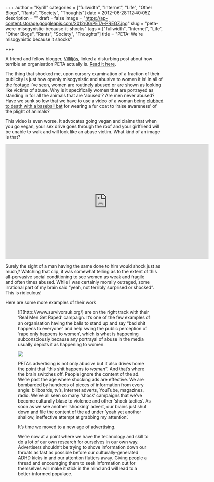 +++
author = "Kyrill"
categories = ["fullwidth", "Internet", "Life", "Other Blogs", "Rants", "Society", "Thoughts"]
date = 2012-06-28T12:40:05Z
description = ""
draft = false
image = "https://ap-content.storage.googleapis.com/2012/06/PETA-PREGZ.jpg"
slug = "peta-were-misogynistic-because-it-shocks"
tags = ["fullwidth", "Internet", "Life", "Other Blogs", "Rants", "Society", "Thoughts"]
title = "PETA: We're misogynistic because it shocks"

+++


A friend and fellow blogger, [Villiljós](http://villiljos.tumblr.com/ "Villiljós"), linked a disturbing post about how terrible an organisation PETA actually is. [Read it here](http://villiljos.tumblr.com/post/25951925148/reasons-why-peta-is-terrible).

The thing that shocked me, upon cursory examination of a fraction of their publicity is just how openly misogynistic and abusive to women it is! In all of the footage I’ve seen, women are routinely abused or are shown as looking like victims of abuse. Why is it specifically women that are portrayed as standing in for all the animals that are ‘abused’? Are men never abused? Have we sunk so low that we have to use a video of a woman being [clubbed to death with a baseball bat](http://adland.tv/commercials/peta-fur-dead-2002-30) for wearing a fur coat to ‘raise awareness’ of the plight of animals?

This video is even worse. It advocates going vegan and claims that when you go vegan, your sex drive goes through the roof and your girlfriend will be unable to walk and will look like an abuse victim. What kind of an image is that?

<iframe allowfullscreen="" frameborder="0" height="365" src="https://www.youtube.com/embed/m0vQOnHW0Kc?feature=oembed" width="648"></iframe>

Surely the sight of a man having the same done to him would shock just as much,? Watching that clip, it was somewhat telling as to the extent of this all-pervasive social conditioning to see women as weak and fragile and often times abused. While I was certainly morally outraged, some irrational part of my brain said “yeah, not terribly surprised or shocked”. This is ridiculous!

Here are some more examples of their work

<div class="gallery galleryid-1743 gallery-columns-4 gallery-size-thumbnail" id="gallery-7"><figure class="gallery-item"><div class="gallery-icon portrait">
![](http://www.survivorsuk.org/)
 are on the right track with their ‘Real Men Get Raped’ campaign. It’s one of the few examples of an organisation having the balls to stand up and say “bad shit happens to everyone” and help swing the public perception of ‘rape only happens to women’, which is what is happening subconsciously because any portrayal of abuse in the media usually depicts it as happening to women.

![](http://antisp.in/blog/wp-content/uploads/2012/06/MALE-RAPE.jpg)

PETA’s advertising is not only abusive but it also drives home the point that “this shit happens to *women*“. And that’s where the brain switches off. People ignore the content of the ad. We’re past the age where shocking ads are effective. We are bombarded by hundreds of pieces of information from every angle: billboards, tv’s, Internet adverts, YouTube, magazines, radio. We’ve all seen so many ‘shock’ campaigns that we’ve become culturally blasé to violence and other ‘shock tactics’. As soon as we see another ‘shocking’ advert, our brains just shut down and file the content of the ad under ‘yeah yet another shallow, ineffective attempt at grabbing my attention’.

It’s time we moved to a new age of advertising.

We’re now at a point where we have the technology and skill to do a lot of our own research for ourselves in our own way. Advertisers shouldn’t be trying to shove information down our throats as fast as possible before our culturally-generated ADHD kicks in and our attention flutters away. Giving people a thread and encouraging them to seek information out for themselves will make it stick in the mind and will lead to a better-informed populace.


